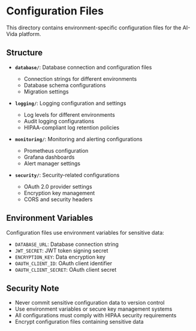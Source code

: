 # Configuration Files

This directory contains environment-specific configuration files for the AI-Vida platform.

## Structure

- **`database/`**: Database connection and configuration files
  - Connection strings for different environments
  - Database schema configurations
  - Migration settings

- **`logging/`**: Logging configuration and settings
  - Log levels for different environments
  - Audit logging configurations
  - HIPAA-compliant log retention policies

- **`monitoring/`**: Monitoring and alerting configurations
  - Prometheus configuration
  - Grafana dashboards
  - Alert manager settings

- **`security/`**: Security-related configurations
  - OAuth 2.0 provider settings
  - Encryption key management
  - CORS and security headers

## Environment Variables

Configuration files use environment variables for sensitive data:

- `DATABASE_URL`: Database connection string
- `JWT_SECRET`: JWT token signing secret
- `ENCRYPTION_KEY`: Data encryption key
- `OAUTH_CLIENT_ID`: OAuth client identifier
- `OAUTH_CLIENT_SECRET`: OAuth client secret

## Security Note

- Never commit sensitive configuration data to version control
- Use environment variables or secure key management systems
- All configurations must comply with HIPAA security requirements
- Encrypt configuration files containing sensitive data
